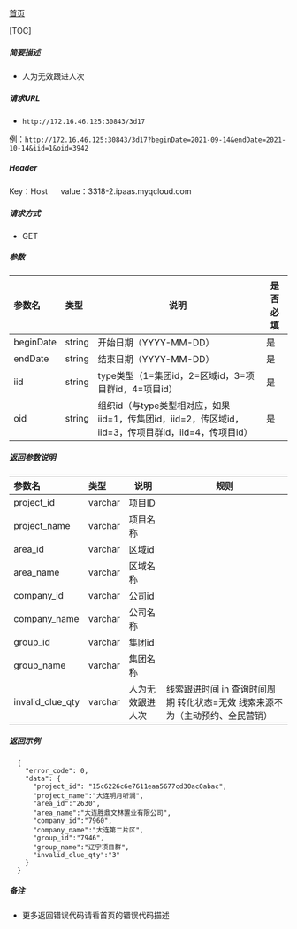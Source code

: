[首页](README.md)

[TOC]
    
##### 简要描述

- 人为无效跟进人次

##### 请求URL
- ` http://172.16.46.125:30843/3d17 `

例：` http://172.16.46.125:30843/3d17?beginDate=2021-09-14&endDate=2021-10-14&iid=1&oid=3942 `

##### Header
Key：Host     
value：3318-2.ipaas.myqcloud.com
  
##### 请求方式
- GET 

##### 参数

|参数名|类型|说明|是否必填|
|:----    |:----- |-----   |-----   |
|beginDate |string |开始日期（YYYY-MM-DD）   |是|
|endDate |string |结束日期（YYYY-MM-DD）    |是|
|iid |string |type类型（1=集团id，2=区域id，3=项目群id，4=项目id）    |是|
|oid |string |组织id（与type类型相对应，如果iid=1，传集团id，iid=2，传区域id，iid=3，传项目群id，iid=4，传项目id）    |是|


##### 返回参数说明 

|参数名|类型|说明|规则|
|:-----  |:-----|----- |----- |
|project_id |varchar   |项目ID  |  |
|project_name |varchar   |项目名称  |  |
|area_id |varchar   |区域id  |  |
|area_name |varchar   |区域名称  |  |
|company_id |varchar   |公司id  |  |
|company_name |varchar   |公司名称  |  |
|group_id |varchar   |集团id  |  |
|group_name |varchar   |集团名称  |  |
|invalid_clue_qty |varchar   |人为无效跟进人次  |线索跟进时间 in  查询时间周期 转化状态=无效 线索来源不为（主动预约、全民营销）|

##### 返回示例 

``` 
  {
    "error_code": 0,
    "data": {
      "project_id": "15c6226c6e7611eaa5677cd30ac0abac",
	  "project_name":"大连明月听澜",
	  "area_id":"2630",
	  "area_name":"大连胜鼎文林置业有限公司",
	  "company_id":"7960",
	  "company_name":"大连第二片区",
	  "group_id":"7946",
	  "group_name":"辽宁项目群",
	  "invalid_clue_qty":"3"
    }
  }
```

##### 备注 

- 更多返回错误代码请看首页的错误代码描述




